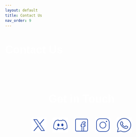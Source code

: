 ```yaml
---
layout: default
title: Contact Us
nav_order: 9
---
```


# Contact Us

<style>
  /* Center the container and give some padding */
  .contact-container {
    display: flex;
    justify-content: center;
    align-items: center;
    flex-direction: column;
    padding: 50px 20px;
  }

  /* Style the header with a white color */
  h1 {
    font-family: 'Arial', sans-serif;
    font-size: 36px;
    color: #ffffff; /* White color */
    margin-bottom: 20px;
  }

  /* Create a responsive layout for icons */
  .social-icons {
    display: flex;
    gap: 20px;
    justify-content: center;
    margin-top: 20px;
  }

  /* Style each icon container */
  .social-icons a {
    text-decoration: none;
    display: inline-block;
    transition: transform 0.3s, box-shadow 0.3s;
  }

  /* Add hover effects for the icons */
  .social-icons a:hover {
    transform: scale(1.2);
    box-shadow: 0px 4px 10px rgba(0, 0, 0, 0.15);
  }

  /* Style the icons */
  .social-icons img {
    width: 50px;
    height: 50px;
  }

  /* Style for mobile screens */
  @media (max-width: 768px) {
    .social-icons {
      flex-wrap: wrap;
    }
    .social-icons img {
      width: 40px;
      height: 40px;
    }
  }
</style>

<div class="contact-container">
  <h1>Get in Touch</h1>

  <div class="social-icons">
    <a href="https://twitter.com/AILucknow" title="Twitter">
      <img src="/assets/icons/x.png" alt="Twitter"/>
    </a>
    <a href="https://discord.gg/QKw67PDZUm" title="Discord">
      <img src="/assets/icons/discord.png" alt="Discord"/>
    </a>
    <a href="YOUR_FACEBOOK_PROFILE_URL" title="Facebook">
      <img src="/assets/icons/facebook.png" alt="Facebook"/>
    </a>
    <a href="https://www.instagram.com/lucknow_ai/" title="Instagram">
      <img src="/assets/icons/insta.png" alt="Instagram"/>
    </a>
    <a href="https://chat.whatsapp.com/DeJLSBFxejJ5r07ezpuyDx" title="WhatsApp">
      <img src="/assets/icons/whatsapp.png" alt="whatsapp"/>
    </a>
  </div>
</div>
